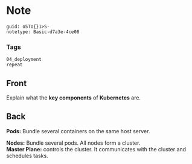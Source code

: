 # Note
```
guid: o5To{}1>S-
notetype: Basic-d7a3e-4ce08
```

### Tags
```
04_deployment
repeat
```

## Front
Explain what the <b>key components</b> of <b>Kubernetes</b> are.

## Back
<b>Pods:</b> Bundle several containers on the same host server.
<div>
  <b>Nodes:</b> Bundle several pods. All nodes form a cluster.
</div>
<div>
  <b>Master Plane:</b> controls the cluster. It communicates with
  the cluster and schedules tasks.
</div>
